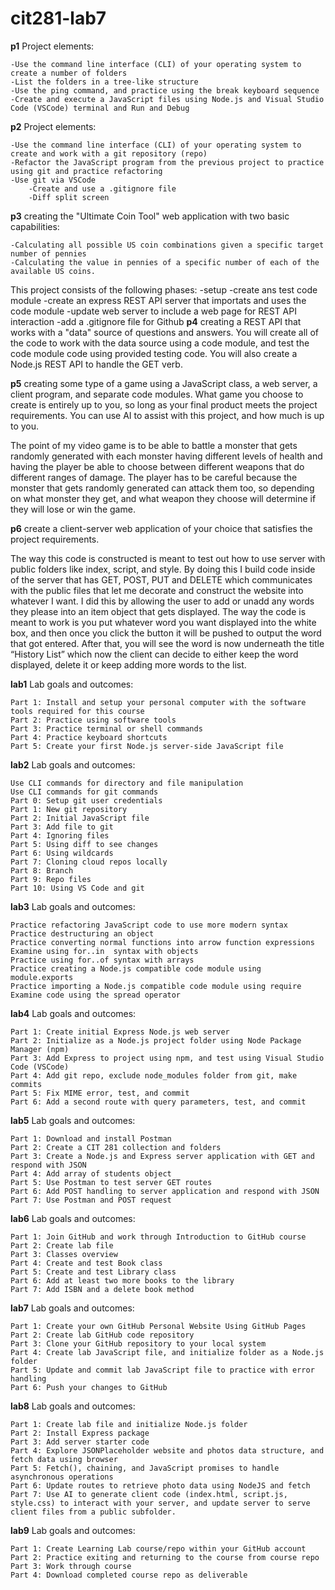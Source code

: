 # cit281-lab7

**p1**
Project elements:

    -Use the command line interface (CLI) of your operating system to create a number of folders
    -List the folders in a tree-like structure
    -Use the ping command, and practice using the break keyboard sequence
    -Create and execute a JavaScript files using Node.js and Visual Studio Code (VSCode) terminal and Run and Debug

**p2**
Project elements:

    -Use the command line interface (CLI) of your operating system to create and work with a git repository (repo)
    -Refactor the JavaScript program from the previous project to practice using git and practice refactoring
    -Use git via VSCode
        -Create and use a .gitignore file
        -Diff split screen

**p3**
creating the "Ultimate Coin Tool" web application with two basic capabilities:

    -Calculating all possible US coin combinations given a specific target number of pennies
    -Calculating the value in pennies of a specific number of each of the available US coins.

This project consists of the following phases:
    -setup
    -create ans test code module
    -create an express REST API server that importats and uses the code module
    -update web server to include a web page for REST API interaction
    -add a .gitignore file for Github
**p4**
creating a REST API that works with a "data" source of questions and answers. You will create all of the code to work with the data source using a code module, and test the code module code using provided testing code. You will also create a Node.js REST API to handle the GET verb. 

**p5**
creating some type of a game using a JavaScript class, a web server, a client program, and separate code modules. What game you choose to create is entirely up to you, so long as your final product meets the project requirements. You can use AI to assist with this project, and how much is up to you. 

The point of my video game is to be able to battle a monster that gets randomly generated with each monster having different levels of health and having the player be able to choose between different weapons that do different ranges of damage. The player has to be careful because the monster that gets randomly generated can attack them too, so depending on what monster they get, and what weapon they choose will determine if they will lose or win the game.

**p6**
create a client-server web application of your choice that satisfies the project requirements.

The way this code is constructed is meant to test out how to use server with public folders like index, script, and style. By doing this I build code inside of the server that has GET, POST, PUT and DELETE which communicates with the public files that let me decorate and construct the website into whatever I want. I did this by allowing the user to add or unadd any words they please into an item object that gets displayed. The way the code is meant to work is you put whatever word you want displayed into the white box, and then once you click the button it will be pushed to output the word that got entered. After that, you will see the word is now underneath the title “History List” which now the client can decide to either keep the word displayed, delete it or keep adding more words to the list. 

**lab1**
Lab goals and outcomes:

    Part 1: Install and setup your personal computer with the software tools required for this course
    Part 2: Practice using software tools
    Part 3: Practice terminal or shell commands
    Part 4: Practice keyboard shortcuts
    Part 5: Create your first Node.js server-side JavaScript file

**lab2**
Lab goals and outcomes:

    Use CLI commands for directory and file manipulation
    Use CLI commands for git commands
    Part 0: Setup git user credentials
    Part 1: New git repository
    Part 2: Initial JavaScript file
    Part 3: Add file to git
    Part 4: Ignoring files
    Part 5: Using diff to see changes
    Part 6: Using wildcards
    Part 7: Cloning cloud repos locally
    Part 8: Branch
    Part 9: Repo files
    Part 10: Using VS Code and git

**lab3**
Lab goals and outcomes:

    Practice refactoring JavaScript code to use more modern syntax
    Practice destructuring an object
    Practice converting normal functions into arrow function expressions
    Examine using for..in  syntax with objects
    Practice using for..of syntax with arrays
    Practice creating a Node.js compatible code module using module.exports
    Practice importing a Node.js compatible code module using require
    Examine code using the spread operator
**lab4**
Lab goals and outcomes:

    Part 1: Create initial Express Node.js web server
    Part 2: Initialize as a Node.js project folder using Node Package Manager (npm)
    Part 3: Add Express to project using npm, and test using Visual Studio Code (VSCode)
    Part 4: Add git repo, exclude node_modules folder from git, make commits
    Part 5: Fix MIME error, test, and commit
    Part 6: Add a second route with query parameters, test, and commit

**lab5**
Lab goals and outcomes:

    Part 1: Download and install Postman
    Part 2: Create a CIT 281 collection and folders
    Part 3: Create a Node.js and Express server application with GET and respond with JSON
    Part 4: Add array of students object
    Part 5: Use Postman to test server GET routes
    Part 6: Add POST handling to server application and respond with JSON
    Part 7: Use Postman and POST request

**lab6**
Lab goals and outcomes:

    Part 1: Join GitHub and work through Introduction to GitHub course
    Part 2: Create lab file
    Part 3: Classes overview
    Part 4: Create and test Book class
    Part 5: Create and test Library class
    Part 6: Add at least two more books to the library
    Part 7: Add ISBN and a delete book method

**lab7**
Lab goals and outcomes:

    Part 1: Create your own GitHub Personal Website Using GitHub Pages
    Part 2: Create lab GitHub code repository
    Part 3: Clone your GitHub repository to your local system
    Part 4: Create lab JavaScript file, and initialize folder as a Node.js folder
    Part 5: Update and commit lab JavaScript file to practice with error handling
    Part 6: Push your changes to GitHub

**lab8**
Lab goals and outcomes:

    Part 1: Create lab file and initialize Node.js folder
    Part 2: Install Express package
    Part 3: Add server starter code
    Part 4: Explore JSONPlaceholder website and photos data structure, and fetch data using browser
    Part 5: Fetch(), chaining, and JavaScript promises to handle asynchronous operations
    Part 6: Update routes to retrieve photo data using NodeJS and fetch
    Part 7: Use AI to generate client code (index.html, script.js, style.css) to interact with your server, and update server to serve client files from a public subfolder.

**lab9**
Lab goals and outcomes:

    Part 1: Create Learning Lab course/repo within your GitHub account
    Part 2: Practice exiting and returning to the course from course repo
    Part 3: Work through course
    Part 4: Download completed course repo as deliverable
